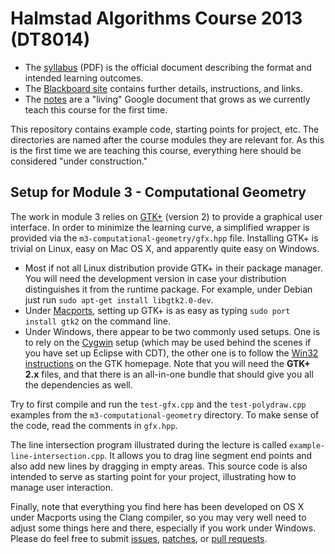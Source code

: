 Halmstad Algorithms Course 2013 (DT8014)
========================================

* The [syllabus][] (PDF) is the official document describing the
  format and intended learning outcomes.
* The [Blackboard site][] contains further details, instructions, and
  links.
* The [notes][] are a "living" Google document that grows as we
  currently teach this course for the first time.

[syllabus]: http://www.hh.se/sitevision/proxy/utbildning/hittautbildning/kursplaner.4677.html/svid12_70cf2e49129168da015800074301/752680950/se_proxy/utb_kursplan.asp?kurskod=DT8014&revisionsnr=1&format=pdf&lang=en
[Blackboard site]: https://hh.blackboard.com/webapps/portal/frameset.jsp?tab_tab_group_id=_2_1&url=%2Fwebapps%2Fblackboard%2Fexecute%2Flauncher%3Ftype%3DCourse%26id%3D_5092_1%26url%3D
[notes]: https://docs.google.com/document/d/1C1Gs8qaBFTV1PkHLRUuLx_WAx8tviem3PDRAPJqlCFw/edit?usp=sharing

This repository contains example code, starting points for project,
etc.  The directories are named after the course modules they are
relevant for.  As this is the first time we are teaching this course,
everything here should be considered "under construction."


Setup for Module 3 - Computational Geometry
-------------------------------------------

The work in module 3 relies on [GTK+][] (version 2) to provide a
graphical user interface.  In order to minimize the learning curve, a
simplified wrapper is provided via the
`m3-computational-geometry/gfx.hpp` file.  Installing GTK+ is trivial
on Linux, easy on Mac OS X, and apparently quite easy on Windows.

* Most if not all Linux distribution provide GTK+ in their package
  manager.  You will need the development version in case your
  distribution distinguishes it from the runtime package.  For
  example, under Debian just run `sudo apt-get install libgtk2.0-dev`.
* Under [Macports][], setting up GTK+ is as easy as typing `sudo port
  install gtk2` on the command line.
* Under Windows, there appear to be two commonly used setups.  One is
  to rely on the [Cygwin][] setup (which may be used behind the scenes
  if you have set up Eclipse with CDT), the other one is to follow the
  [Win32 instructions][] on the GTK homepage.  Note that you will need
  the **GTK+ 2.x** files, and that there is an all-in-one bundle that
  should give you all the dependencies as well.

Try to first compile and run the `test-gfx.cpp` and the
`test-polydraw.cpp` examples from the `m3-computational-geometry`
directory.  To make sense of the code, read the comments in `gfx.hpp`.

The line intersection program illustrated during the lecture is called
`example-line-intersection.cpp`.  It allows you to drag line segment
end points and also add new lines by dragging in empty areas.  This
source code is also intended to serve as starting point for your
project, illustrating how to manage user interaction.

Finally, note that everything you find here has been developed on OS X
under Macports using the Clang compiler, so you may very well need to
adjust some things here and there, especially if you work under
Windows.  Please do feel free to submit [issues][], [patches][], or
[pull requests][].

[GTK+]: http://www.gtk.org/
[Macports]: http://www.macports.org/
[Cygwin]: http://www.cygwin.com/
[Win32 instructions]: http://www.gtk.org/download/win32.php
[issues]: https://github.com/poftwaresatent/algocourse/issues
[patches]: http://en.wikipedia.org/wiki/Patch_(Unix)
[pull requests]: https://help.github.com/articles/using-pull-requests
